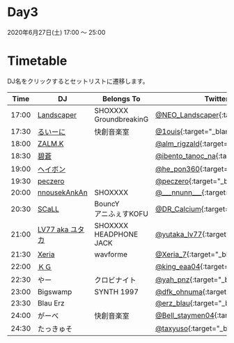 # Day3

2020年6月27日(土) 17:00 ～ 25:00

# Timetable
DJ名をクリックするとセットリストに遷移します。

| Time  | DJ | Belongs To | Twitter |
| ------ | ------ | ------ | ------ |
| 17:00 | [Landscaper](../setlist/day3/01_Landscaper.md) | SHOXXXX <br> GroundbreakinG  | [@NEO_Landscaper](https://twitter.com/NEO_Landscaper){:target="_blank"}  |
| 17:30 | [るいーに](../setlist/day3/02_1ouis.md) | 快創音楽室 | [@1ouis](https://twitter.com/1ouis){:target="_blank"}  |
| 18:00 | [ZALM.K](../setlist/day3/03_ZALM_K.md) |  | [@alm_rigzald](https://twitter.com/alm_rigzald){:target="_blank"}  |
| 18:30 | [碧蒼](../setlist/day3/04_hekisei.md) | | [@ibento_tanoc_na](https://twitter.com/ibento_tanoc_na){:target="_blank"}  |
| 19:00 | [ヘイボン](../setlist/day3/05_heybon.md) |  | [@he_pon360](https://twitter.com/he_pon360){:target="_blank"}  |
| 19:30 | [peczero](../setlist/day3/06_peczero.md) |  | [@peczero](https://twitter.com/peczero){:target="_blank"}  |
| 20:00 | [nnousekAnkAn](../setlist/day3/07_nnousekAnkAn.md) | SHOXXXX | [@\_\_\_nnunn\_\_\_](https://twitter.com/___nnunn___){:target="_blank"}  |
| 20:30 | [SCaLL](../setlist/day3/08_SCaLL.md) | BouncY <br> アニふぇすKOFU | [@DR_Calcium](https://twitter.com/DR_Calcium){:target="_blank"}  |
| 21:00 | [LV77 aka ユタカ](../setlist/day3/09_lv77.md) | SHOXXXX <br> HEADPHONE JACK | [@yutaka_lv77](https://twitter.com/yutaka_lv77){:target="_blank"} |
| 21:30 | [Xeria](../setlist/day3/10_Xeria.md) | wavforme | [@Xeria_7](https://twitter.com/Xeria_7){:target="_blank"}  |
| 22:00 | [ＫＧ](../setlist/day3/11_KG.md) | | [@king_eaa04](https://twitter.com/king_eaa04){:target="_blank"}  |
| 22:30 | やー | クロビナイト | [@yah_pnz](https://twitter.com/yah_pnz){:target="_blank"}  |
| 23:00 | Bigswamp | SYNTH 1997　| [@dfk_ohnuma](https://twitter.com/dfk_ohnuma){:target="_blank"}  |
| 23:30 | Blau Erz | | [@erz_blau](https://twitter.com/erz_blau){:target="_blank"}  |
| 24:00 | がーべ | 快創音楽室 | [@Bell_staymen04](https://twitter.com/Bell_staymen04){:target="_blank"}  |
| 24:30 | たっきゅそ | | [@taxyuso](https://twitter.com/taxyuso){:target="_blank"}  |
